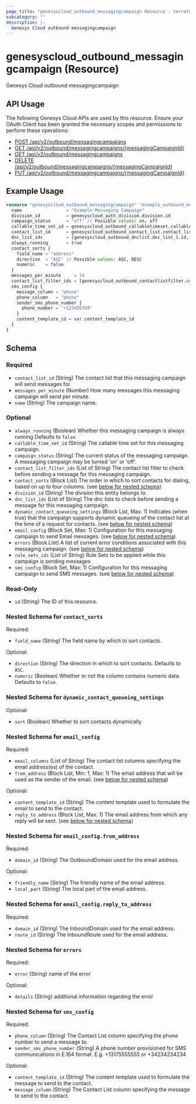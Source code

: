 ```yaml
---
page_title: "genesyscloud_outbound_messagingcampaign Resource - terraform-provider-genesyscloud"
subcategory: ""
description: |-
  Genesys Cloud outbound messagingcampaign
---
```

# genesyscloud_outbound_messagingcampaign (Resource)

Genesys Cloud outbound messagingcampaign

## API Usage
The following Genesys Cloud APIs are used by this resource. Ensure your OAuth Client has been granted the necessary scopes and permissions to perform these operations:

* [POST /api/v2/outbound/messagingcampaigns](https://developer.genesys.cloud/devapps/api-explorer#post-api-v2-outbound-messagingcampaigns)
* [GET /api/v2/outbound/messagingcampaigns/{messagingCampaignId}](https://developer.genesys.cloud/devapps/api-explorer#get-api-v2-outbound-messagingcampaigns--messagingCampaignId-)
* [GET /api/v2/outbound/messagingcampaigns](https://developer.genesys.cloud/devapps/api-explorer#get-api-v2-outbound-messagingcampaigns)
* [DELETE /api/v2/outbound/messagingcampaigns/{messagingCampaignId}](https://developer.genesys.cloud/devapps/api-explorer#delete-api-v2-outbound-messagingcampaigns--messagingCampaignId-)
* [PUT /api/v2/outbound/messagingcampaigns/{messagingCampaignId}](https://developer.genesys.cloud/devapps/api-explorer#put-api-v2-outbound-messagingcampaigns--messagingCampaignId-)

## Example Usage

```terraform
resource "genesyscloud_outbound_messagingcampaign" "example_outbound_messagingcampaign" {
  name                 = "Example Messaging Campaign"
  division_id          = genesyscloud_auth_division.division.id
  campaign_status      = "off" // Possible values: on, off
  callable_time_set_id = genesyscloud_outbound_callabletimeset.callable_time_set.id
  contact_list_id      = genesyscloud_outbound_contact_list.contact_list.id
  dnc_list_ids         = [genesyscloud_outbound_dnclist.dnc_list_1.id, genesyscloud_outbound_dnclist.dnc_list_2.id]
  always_running       = true
  contact_sorts {
    field_name = "address"
    direction  = "ASC" // Possible values: ASC, DESC
    numeric    = false
  }
  messages_per_minute     = 10
  contact_list_filter_ids = [genesyscloud_outbound_contactlistfilter.contact_list_filter_1.id, genesyscloud_outbound_contactlistfilter.contact_list_filter_2.id]
  sms_config {
    message_column = "phone"
    phone_column   = "phone"
    sender_sms_phone_number {
      phone_number = "+123456789"
    }
    content_template_id = var.content_template_id
  }
}
```

<!-- schema generated by tfplugindocs -->
## Schema

### Required

- `contact_list_id` (String) The contact list that this messaging campaign will send messages for.
- `messages_per_minute` (Number) How many messages this messaging campaign will send per minute.
- `name` (String) The campaign name.

### Optional

- `always_running` (Boolean) Whether this messaging campaign is always running Defaults to `false`.
- `callable_time_set_id` (String) The callable time set for this messaging campaign.
- `campaign_status` (String) The current status of the messaging campaign. A messaging campaign may be turned 'on' or 'off'.
- `contact_list_filter_ids` (List of String) The contact list filter to check before sending a message for this messaging campaign.
- `contact_sorts` (Block List) The order in which to sort contacts for dialing, based on up to four columns. (see [below for nested schema](#nestedblock--contact_sorts))
- `division_id` (String) The division this entity belongs to.
- `dnc_list_ids` (List of String) The dnc lists to check before sending a message for this messaging campaign.
- `dynamic_contact_queueing_settings` (Block List, Max: 1) Indicates (when true) that the campaign supports dynamic queueing of the contact list at the time of a request for contacts. (see [below for nested schema](#nestedblock--dynamic_contact_queueing_settings))
- `email_config` (Block Set, Max: 1) Configuration for this messaging campaign to send Email messages. (see [below for nested schema](#nestedblock--email_config))
- `errors` (Block List) A list of current error conditions associated with this messaging campaign. (see [below for nested schema](#nestedblock--errors))
- `rule_sets_ids` (List of String) Rule Sets to be applied while this campaign is sending messages
- `sms_config` (Block Set, Max: 1) Configuration for this messaging campaign to send SMS messages. (see [below for nested schema](#nestedblock--sms_config))

### Read-Only

- `id` (String) The ID of this resource.

<a id="nestedblock--contact_sorts"></a>
### Nested Schema for `contact_sorts`

Required:

- `field_name` (String) The field name by which to sort contacts.

Optional:

- `direction` (String) The direction in which to sort contacts. Defaults to `ASC`.
- `numeric` (Boolean) Whether or not the column contains numeric data. Defaults to `false`.


<a id="nestedblock--dynamic_contact_queueing_settings"></a>
### Nested Schema for `dynamic_contact_queueing_settings`

Optional:

- `sort` (Boolean) Whether to sort contacts dynamically


<a id="nestedblock--email_config"></a>
### Nested Schema for `email_config`

Required:

- `email_columns` (List of String) The contact list columns specifying the email address(es) of the contact.
- `from_address` (Block List, Min: 1, Max: 1) The email address that will be used as the sender of the email. (see [below for nested schema](#nestedblock--email_config--from_address))

Optional:

- `content_template_id` (String) The content template used to formulate the email to send to the contact.
- `reply_to_address` (Block List, Max: 1) The email address from which any reply will be sent. (see [below for nested schema](#nestedblock--email_config--reply_to_address))

<a id="nestedblock--email_config--from_address"></a>
### Nested Schema for `email_config.from_address`

Required:

- `domain_id` (String) The OutboundDomain used for the email address.

Optional:

- `friendly_name` (String) The friendly name of the email address.
- `local_part` (String) The local part of the email address.


<a id="nestedblock--email_config--reply_to_address"></a>
### Nested Schema for `email_config.reply_to_address`

Required:

- `domain_id` (String) The InboundDomain used for the email address.
- `route_id` (String) The InboundRoute used for the email address.



<a id="nestedblock--errors"></a>
### Nested Schema for `errors`

Required:

- `error` (String) name of the error

Optional:

- `details` (String) additional information regarding the error


<a id="nestedblock--sms_config"></a>
### Nested Schema for `sms_config`

Required:

- `phone_column` (String) The Contact List column specifying the phone number to send a message to.
- `sender_sms_phone_number` (String) A phone number provisioned for SMS communications in E.164 format. E.g. +13175555555 or +34234234234

Optional:

- `content_template_id` (String) The content template used to formulate the message to send to the contact.
- `message_column` (String) The Contact List column specifying the message to send to the contact.

